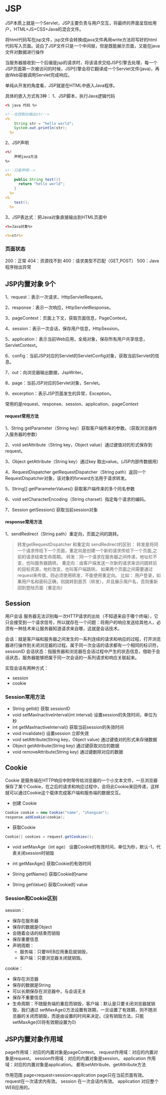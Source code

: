 # JSP

JSP本质上就是一个Servlet，JSP主要负责与用户交互，将最终的界面呈现给用户，HTML+JS+CSS+Java的混合文件。

将html代码写在jsp文件，jsp文件会转换成java文件再用write方法将写好的html代码写入页面。说白了JSP文件只是一个中间层，但是既能展示页面，又能在java文件对数据进行操作

当服务器接收到一个后缀是jsp的请求时，将该请求交给JSP引擎去处理，每一个JSP页面第一次被访问的时候，JSP引擎会将它翻译成一个Servlet文件(java)，再由Web容器调用Servlet完成响应。

单纯从开发的角度看，JSP就是在HTML中嵌入Java程序。

具体的嵌入方式有3种：
1、JSP脚本，执行Java逻辑代码
```xml
<% java 代码 %>
```
```jsp
<!--在控制台输出str-->
<%
    String str = "hello world";
    System.out.println(str);
  %>
```

2、JSP声明
```xml
<%! 
    声明java方法 
%>
```
```jsp
<!--只是声明-->
<%!
    public String test(){
      return "hello world";
    }
  %>
<%
    test();
  %>
```

3、JSP表达式：把Java对象直接输出到HTML页面中
```xml
<%=Java对象%>
```
```jsp
<%=str%>
```

### 页面状态
200：正常
404：资源找不到
400：请求类型不匹配（GET,POST）
500：Java程序抛出异常
## JSP内置对象 9个
1、request：表示一次请求，HttpServletRequest。

2、response：表示一次响应，HttpServletResponse。

3、pageContext：页面上下文，获取页面信息，PageContext。

4、session：表示一次会话，保存用户信息，HttpSession。

5、application：表示当前Web应用，全局对象，保存所有用户共享信息，ServletContext。

6、config：当前JSP对应的Servlet的ServletConfig对象，获取当前Servlet的信息。

7、out：向浏览器输出数据，JspWriter。

8、page：当前JSP对应的Servlet对象，Servlet。

9、excerption：表示JSP页面发生的异常，Exception。

常用的是request、response、session、application、pageContext

#### request常用方法
1、String getParameter（String key）获取客户端传来的参数。（获取浏览器传入服务器的参数）

2、void setAttribute（String key，Object value）通过键值对的形式保存到request。

3、Object getAttribute（String key）通过key 取出value。(JSP内部传数据用)

4、RequestDispatcher getRequestDispatcher（String path）返回一个RequestDispatcher对象，该对象的forward方法用于请求转发。

5、String[] getParameterValues() 获取客户端传来的多个同名参数

6、void setCharacterEncoding（String charset）指定每个请求的编码。

7、Session getSession() 获取当前session对象

#### response常用方法
1、sendRedirect（String path）重定向，页面之间的跳转。
>转发getRequestDispatcher 和重定向 sendRedirect的区别：
转发是将同一个请求传给下一个页面，重定向是创建一个新的请求传给下一个页面,之前的请求结束生命周期。
转发：同一个请求在服务器之间传递，地址栏不变，也叫服务器跳转。
重定向：由客户端发送一次新的请求来访问跳转后的目标资源，地栏改变，也叫客户端跳转。
如果两个页面之间需要通过 request来传值，则必须使用转发，不能使用重定向。
比如：
用户登录，如果用户名和密码正确，则跳转到首页（转发），并且展示用户名，否则重新回到登陆页面（重定向）

## Session
用户会话
服务器无法识别每一次HTTP请求的出处（不知道来自于哪个终端），它只会接受到一个请求信号，所以就存在一个问题：将用户的响应发送给其他人，必须有一种技术来让服务器知道请求来自哪，这就是会话技术。

会话：就是客户端和服务器之间发生的一系列连续的请求和响应的过程，打开浏览器进行操作到关闭浏览器的过程。属于同一次会话的请求都有一个相同的标识符，sessionlD
会话状态：指服务器和浏览器在会话过程中产生的状态信息，借助于会话状态，服务器能够把属于同一次会话的一系列请求和响应关联起来。

实现会话有两种方式：
- session
- cookie

### Session常用方法

- String getld()
获取 sessionlD 
- void setMaxlnactivelnterval(int interval)
设置session的失效时间，单位为秒
- int getMaxlnactivelnterval()
获取当前session的失效时间
- void invalidate()
设置session 立即失效
- void setAttribute(String key，Object value)
通过键值对的形式来存储数据
- Object getAttribute(String key)
通过键获取对应的数据
- void removeAttribute(String key)
通过键删除对应的数据

## Cookie
Cookie 是服务端在HTTP响应中附带传给浏览器的一个小文本文件，一旦浏览器保存了某个Cookie，在之后的请求和响应过程中，会将此Cookie来回传递，这样就可以通过Cookie这个载体完成客户端和服务端的数据交互。 

- 创建 Cookie
```java
Cookie cookie = new Cookie("name", "zhangsan");
response.addCookie(cookie);
```
- 获取Cookie
```java
Cookie[] cookies = request.getCookies();
```
- void setMaxAge（int age）
设置Cookie的有效时间，单位为秒，默认-1，代表关闭session时销毁

- int getMaxAge()
获取Cookie的有效时间

- String getName()
获取Cookie的name
- String getValue()
获取Cookie的 value

### Session和Cookie区别

session：
- 保存在服务器
- 保存的数据是Object
- 会随着会话的结束而销毁
- 保存重要信息
- 声明周期：
    - 服务端：只要WEB应用重启就销毁，
    - 客户端：只要浏览器关闭就销毁。

cookie：
- 保存在浏览器
- 保存的数据是String
- 可以长期保存在浏览器中，与会话无关
- 保存不重要信息
- 生命周期：不随服务端的重启而销毁，客户端：默认是只要关闭浏览器就销毁，我们通过 setMaxAge()方法设置有效期，一旦设置了有效期，则不随浏览器的关闭而销毁，而是由设置的时间来决定。(没有销毁方法，只能setMaxAge(0)将有效期设置为0)

## JSP内置对象作用域
page作用域：对应的内置对象是pageContext。
request作用域：对应的内置对象是request。
session作用域：对应的内置对象是session。
application 作用域：对应的内置对象是application。
都有setAttribute、getAttribute方法

作用范围
page<request<session<application
page只在当前页面有效。
request在一次请求内有效。
session 在一次会话内有效。
application 对应整个WEB应用的。